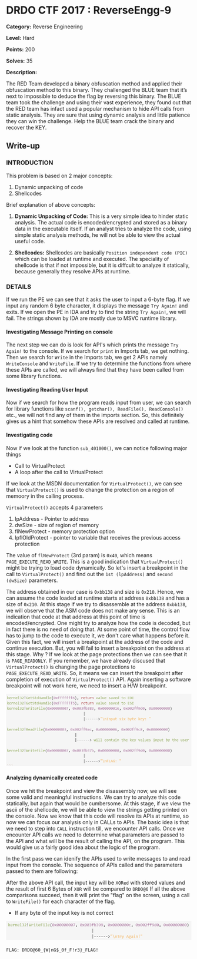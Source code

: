 # DRDO CTF 2017 : ReverseEngg-9

**Category:** Reverse Engineering

**Level:** Hard

**Points:** 200

**Solves:** 35

**Description:**

The RED Team developed a binary obfuscation method and applied their obfuscation method to this binary. They challenged the BLUE team that it’s next to impossible to deduce the flag by reversing this binary. The BLUE team took the challenge and using their vast experience, they found out that the RED team has infact used a popular mechanism to hide API calls from static analysis. They are sure that using dynamic analysis and little patience they can win the challenge. Help the BLUE team crack the binary and recover the KEY.

## Write-up

### INTRODUCTION

This problem is based on 2 major concepts:
1. Dynamic unpacking of code
2. Shellcodes

Brief explanation of above concepts:
1. **Dynamic Unpacking of Code:** This is a very simple idea to hinder static analysis. The actual code is encoded/encrypted and stored as a binary data in the executable itself. If an analyst tries to analyze the code, using simple static analysis methods, he will not be able to view the actual useful code.

2. **Shellcodes:** Shellcodes are basically `Position independent code (PIC)` which can be loaded at runtime and executed. The speciality of shellcode is that if not impossible, but it is diffcult to analyze it statically, because generally they resolve APIs at runtime.

### DETAILS

If we run the PE we can see that it asks the user to input a 6-byte flag. If we input any random 6 byte character, it displays the message `Try Again!` and exits. If we open the PE in IDA and try to find the string `Try Again!`, we will fail. The strings shown by IDA are mostly due to MSVC runtime library.

#### Investigating Message Printing on console
The next step we can do is look for API's which prints the message `Try Again!` to the console. If we search for `print` in Imports tab, we get nothing. Then we search for `Write` in the Imports tab, we get 2 APIs namely `WriteConsole`  and `WriteFile`. If we try to determine the functions from where these APIs are called, we will always find that they have been called from some library functions.

#### Investigating Reading User Input
Now if we search for how the program reads input from user, we can search for library functions like `scanf(), getchar(), ReadFile(), ReadConsole()` etc., we will not find any of them in the imports section. So, this definitely gives us a hint that somehow these APIs are resolved and called at runtime.

#### Investigating code

Now if we look at the function `sub_401000()`, we can notice following major things
* Call to VirtualProtect
* A loop after the call to VirtualProtect

If we look at the MSDN documentation for `VirtualProtect()`, we can see that `VirtualProtect()` is used to change the protection on a region of memoory in the calling process.

`VirtualProtect()` accepts 4 parameters
1. lpAddress 	- Pointer to address
2. dwSize    	- size of region of memory
3. flNewProtect - memory protection option
4. lpflOldProtect - pointer to variable that receives the previous access protection

The value of `flNewProtect` (3rd param) is `0x40`, which means `PAGE_EXECUTE_READ_WRITE`.
This is a good indication that `VirtualProtect()` might be trying to load code dynamically. So let's insert a breakpoint in the call to `VirtualProtect()` and find out the `1st (lpAddress)` and `second (dwSize)` parameters.

The address obtained in our case is `0xbb138` and size is `0x210`. Hence, we can assume the code loaded at runtime starts at address `0xbb138` and has a size of `0x210`. At this stage if we try to disassemble at the address `0xbb138`, we will observe that the ASM code does not make any sense. This is an indication that code at that address at this point of time is encoded/encrypted. One might try to analyze how the code is decoded, but in fact there is no need of doing that. At some point of time, the control flow has to jump to the code to execute it, we don't care what happens before it. Given this fact, we will insert a breakpoint at the address of the code and continue execution. But, you will fail to insert a breakpoint on the address at this stage. Why ? If we look at the page protections then we can see that it is `PAGE_READONLY`. If you remember, we have already discused that `VirtualProtect()` is changing the page protections to `PAGE_EXECUTE_READ_WRITE`. So, it means we can insert the breakpoint after completion of execution of `VirtualProtect()` API. Again inserting a software breakpoint will not work here, we need to insert a H/W breakpoint.

![APICalls.png](APICalls.png)

#### Analyzing dynamically created code
Once we hit the breakpoint and view the disassembly now, we will see some valid and meaningful instructions. We can try to analyze this code statically, but again that would be cumbersome. At this stage, if we view the ascii of the shellcode, we will be able to view the strings getting printed on the console. Now we know that this code will resolve its APIs at runtime, so now we can focus our analysis only in CALLs to APIs. The basic idea is that we need to step into `CALL` instruction till, we encounter API calls. Once we encounter API calls we need to determine what parameters are passed to the API and what will be the result of calling the API, on the program. This would give us a fairly good idea about the logic of the program.

In the first pass we can idenify the APIs used to write messages to and read input from the console. The sequence of APIs called and the parameters passed to them are following:

After the above API call, the input key will be `XORed` with stored values and the result of first 6 Bytes of `XOR` will be compared to `DRDO@6`
If all the above comparisons succeed, then it will print the "flag" on the screen, using a call to `WriteFile()` for each character of the flag.

* If any byte of the input key is not correct

![failed.png](failed.png)

`FLAG: DRDO@60_{W|nG$_0f_F!r3}_FLAG!`
